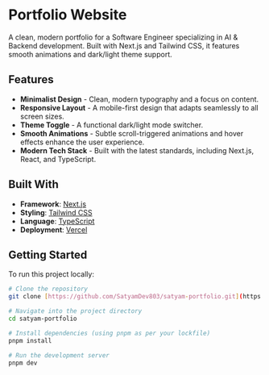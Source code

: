 # Portfolio Website

A clean, modern portfolio for a Software Engineer specializing in AI & Backend development. Built with Next.js and Tailwind CSS, it features smooth animations and dark/light theme support.

## Features

- **Minimalist Design** - Clean, modern typography and a focus on content.
- **Responsive Layout** - A mobile-first design that adapts seamlessly to all screen sizes.
- **Theme Toggle** - A functional dark/light mode switcher.
- **Smooth Animations** - Subtle scroll-triggered animations and hover effects enhance the user experience.
- **Modern Tech Stack** - Built with the latest standards, including Next.js, React, and TypeScript.

## Built With

- **Framework**: [Next.js](https://nextjs.org/)
- **Styling**: [Tailwind CSS](https://tailwindcss.com/)
- **Language**: [TypeScript](https://www.typescriptlang.org/)
- **Deployment**: [Vercel](https://vercel.com/)

## Getting Started

To run this project locally:

```bash
# Clone the repository
git clone [https://github.com/SatyamDev803/satyam-portfolio.git](https://github.com/SatyamDev803/satyam-portfolio.git)

# Navigate into the project directory
cd satyam-portfolio

# Install dependencies (using pnpm as per your lockfile)
pnpm install

# Run the development server
pnpm dev